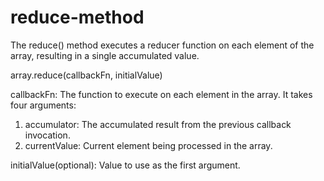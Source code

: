 # reduce-method

The reduce() method executes a reducer function on each element of the array, resulting in a single accumulated value.

array.reduce(callbackFn, initialValue)

callbackFn: The function to execute on each element in the array. It takes four arguments:

1. accumulator: The accumulated result from the previous callback invocation.
2. currentValue: Current element being processed in the array.

initialValue(optional): Value to use as the first argument.